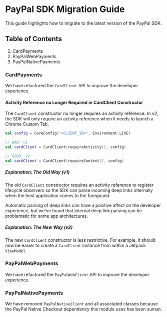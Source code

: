# PayPal SDK Migration Guide

This guide highlights how to migrate to the latest version of the PayPal SDK.

## Table of Contents

1. CardPayments
1. PayPalWebPayments
1. PayPalNativePayments

### CardPayments

We have refactored the `CardClient` API to improve the developer experience.

#### Activity Reference no Longer Required in CardClient Constructor

The `CardClient` constructor no longer requires an activity reference. In v2, the SDK will only require an activity reference when it needs to launch a Chrome Custom Tab.

```kotlin
val config = CoreConfig("<CLIENT_ID>", Environment.LIVE)

// BAD: v1
val cardClient = CardClient(requireActivity(), config)

// GOOD: v2
val cardClient = CardClient(requireContext(), config)
```

##### Explanation: The Old Way (v1)

The old `CardClient` constructor requires an activity reference to register lifecycle observers so the SDK can parse incoming deep links internally when the host application comes to the foregound.

Automatic parsing of deep links can have a positive affect on the developer experience, but we've found that internal deep link parsing can be problematic for some app architectures.

##### Explanation: The New Way (v2)

The new `CardClient` constructor is less restrictive. For example, it should now be easier to create a `CardClient` instance from within a Jetpack `ViewModel`.

### PayPalWebPayments

We have refactored the `PayPalWebClient` API to improve the developer experience.

### PayPalNativePayments

We have removed `PayPalNativeClient` and all associated classes because the PayPal Native Checkout dependency this module uses has been sunset.
